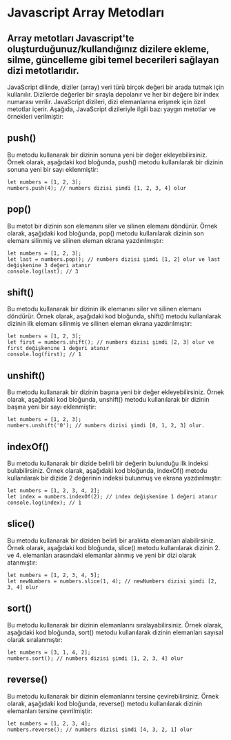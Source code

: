 # Javascript Array Metodları
## Array metotları Javascript'te oluşturduğunuz/kullandığınız dizilere ekleme, silme, güncelleme gibi temel becerileri sağlayan dizi metotlarıdır. 

JavaScript dilinde, diziler (array) veri türü birçok değeri bir arada tutmak için kullanılır. Dizilerde değerler bir sırayla depolanır ve her bir değere bir index numarası verilir. JavaScript dizileri, dizi elemanlarına erişmek için özel metotlar içerir. Aşağıda, JavaScript dizileriyle ilgili bazı yaygın metotlar ve örnekleri verilmiştir:

## push()
Bu metodu kullanarak bir dizinin sonuna yeni bir değer ekleyebilirsiniz. Örnek olarak, aşağıdaki kod bloğunda, push() metodu kullanılarak bir dizinin sonuna yeni bir sayı eklenmiştir:
```
let numbers = [1, 2, 3];
numbers.push(4); // numbers dizisi şimdi [1, 2, 3, 4] olur
```

## pop()
Bu metot bir dizinin son elemanını siler ve silinen elemanı döndürür. Örnek olarak, aşağıdaki kod bloğunda, pop() metodu kullanılarak dizinin son elemanı silinmiş ve silinen eleman ekrana yazdırılmıştır:
```
let numbers = [1, 2, 3];
let last = numbers.pop(); // numbers dizisi şimdi [1, 2] olur ve last değişkenine 3 değeri atanır
console.log(last); // 3
```

## shift()
Bu metodu kullanarak bir dizinin ilk elemanını siler ve silinen elemanı döndürür. Örnek olarak, aşağıdaki kod bloğunda, shift() metodu kullanılarak dizinin ilk elemanı silinmiş ve silinen eleman ekrana yazdırılmıştır:
```
let numbers = [1, 2, 3];
let first = numbers.shift(); // numbers dizisi şimdi [2, 3] olur ve first değişkenine 1 değeri atanır
console.log(first); // 1
```

## unshift()
Bu metodu kullanarak bir dizinin başına yeni bir değer ekleyebilirsiniz. Örnek olarak, aşağıdaki kod bloğunda, unshift() metodu kullanılarak bir dizinin başına yeni bir sayı eklenmiştir:
```
let numbers = [1, 2, 3];
numbers.unshift('0'); // numbers dizisi şimdi [0, 1, 2, 3] olur.
```

## indexOf()
Bu metodu kullanarak bir dizide belirli bir değerin bulunduğu ilk indeksi bulabilirsiniz. Örnek olarak, aşağıdaki kod bloğunda, indexOf() metodu kullanılarak bir dizide 2 değerinin indeksi bulunmuş ve ekrana yazdırılmıştır:
```
let numbers = [1, 2, 3, 4, 2];
let index = numbers.indexOf(2); // index değişkenine 1 değeri atanır
console.log(index); // 1
```

## slice()
Bu metodu kullanarak bir diziden belirli bir aralıkta elemanları alabilirsiniz. Örnek olarak, aşağıdaki kod bloğunda, slice() metodu kullanılarak dizinin 2. ve 4. elemanları arasındaki elemanlar alınmış ve yeni bir dizi olarak atanmıştır:
```
let numbers = [1, 2, 3, 4, 5];
let newNumbers = numbers.slice(1, 4); // newNumbers dizisi şimdi [2, 3, 4] olur
```

## sort()
Bu metodu kullanarak bir dizinin elemanlarını sıralayabilirsiniz. Örnek olarak, aşağıdaki kod bloğunda, sort() metodu kullanılarak dizinin elemanları sayısal olarak sıralanmıştır:
```
let numbers = [3, 1, 4, 2];
numbers.sort(); // numbers dizisi şimdi [1, 2, 3, 4] olur
```

## reverse()
Bu metodu kullanarak bir dizinin elemanlarını tersine çevirebilirsiniz. Örnek olarak, aşağıdaki kod bloğunda, reverse() metodu kullanılarak dizinin elemanları tersine çevrilmiştir:
```
let numbers = [1, 2, 3, 4];
numbers.reverse(); // numbers dizisi şimdi [4, 3, 2, 1] olur
```
